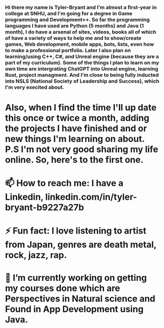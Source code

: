 ### Hi there my name is Tyler-Bryant and I'm almost a first-year in college at SNHU, and I'm going for a degree in Game programming and Development++. So far the programming languages I have used are Python (5 months) and Java (1 month), I do have a arsenal of sites, videos, books all of which of have a variety of ways to help me and to show/create games, Web development, mobile apps, bots, lists, even how to make a professional portfolio. Later I also plan on learning/using C++, C#, and Unreal engine (because they are a part of my curriculum). Some of the things I plan to learn on my own time are intergrating ChstGPT into Unreal engine, learning Rust, project managment. And I'm close to being fully inducted into NSLS (National Society of Leadership and Success), which I'm very execited about.


# Also, when I find the time I'll up date this once or twice a month, adding the projects I have finished and or new things I'm learning on about. P.S I'm not very good sharing my life online. So, here's to the first one.
# 📫 How to reach me: I have a Linkedin, linkedin.com/in/tyler-bryant-b9227a27b
# ⚡ Fun fact: I love listening to artist from Japan, genres are death metal, rock, jazz, rap.
# 🔭 I’m currently working on getting my courses done which are Perspectives in Natural science and Found in App Development using Java.


<!--
**AManiacalJester/AManiacalJester** is a ✨ _special_ ✨ repository because its `README.md` (this file) appears on your GitHub profile.

Here are some ideas to get you started:

- 🌱 I’m currently learning ...
- 👯 I’m looking to collaborate on ...
- 🤔 I’m looking for help with ...
- 💬 Ask me about ...
-->
